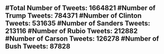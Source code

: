 #Total Number of Tweets: 1664821 
#Number of Trump Tweets: 784371
#Number of Clinton Tweets: 531635
#Number of Sanders Tweets: 213116
#Number of Rubio Tweets: 212882
#Number of Carson Tweets: 126278
#Number of Bush Tweets: 87828
---
